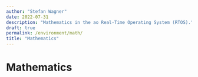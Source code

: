 ```yaml
---
author: "Stefan Wagner"
date: 2022-07-31
description: "Mathematics in the ao Real-Time Operating System (RTOS)."
draft: true
permalink: /environment/math/
title: "Mathematics"
---
```


# Mathematics
